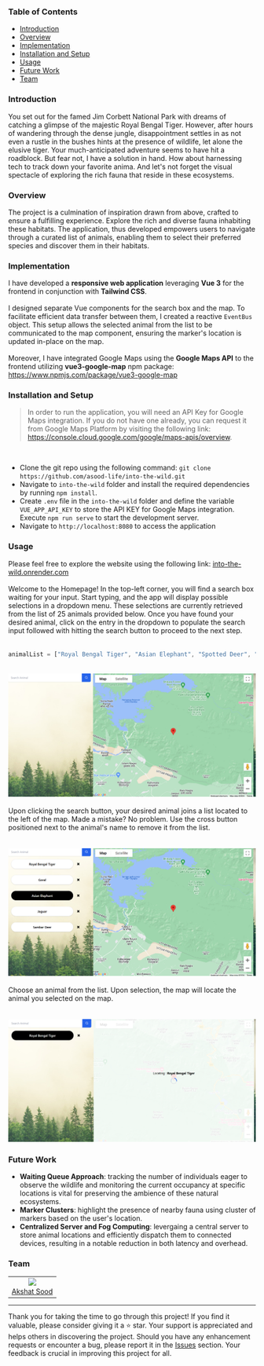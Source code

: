<h3>Table of Contents</h3>
<ul>
    <li><a href="#introduction">Introduction</a></li>
    <li><a href="#overview">Overview</a></li>
    <li><a href="#implementation">Implementation</a></li>
    <li><a href="#installation-and-setup">Installation and Setup</a></li>
    <li><a href="#usage">Usage</a></li>
    <li><a href="#future-work">Future Work</a></li>
    <li><a href="#team">Team</a></li>
</ul>

<h3 id="introduction">Introduction</h3>
<div>
   You set out for the famed Jim Corbett National Park with dreams of catching a glimpse of the majestic Royal Bengal Tiger. However, after hours of wandering through the dense jungle, disappointment settles in as not even a rustle in the bushes hints at the presence of wildlife, let alone the elusive tiger. Your much-anticipated adventure seems to have hit a roadblock. But fear not, I have a solution in hand. How about harnessing tech to track down your favorite anima. And let's not forget the visual spectacle of exploring the rich fauna that reside in these ecosystems.
</div>

<h3 id="overview">Overview</h3>
<div>
   The project is a culmination of inspiration drawn from above, crafted to ensure a fulfilling experience. Explore the rich and diverse fauna inhabiting these habitats. The application, thus developed empowers users to navigate through a curated list of animals, enabling them to select their preferred species and discover them in their habitats.
</div>

<h3 id="implementation">Implementation</h3>
<div>
   I have developed a <b>responsive web application</b> leveraging <b>Vue 3</b> for the frontend in conjunction with <b>Tailwind CSS</b>. 
   <br><br>
    I designed separate Vue components for the search box and the map. To facilitate efficient data transfer between them, I created a reactive <code>EventBus</code> object. This setup allows the selected animal from the list to be communicated to the map component, ensuring the marker's location is updated in-place on the map.
   <br><br>
   Moreover, I have integrated Google Maps using the <b>Google Maps API</b> to the frontend utilizing <b>vue3-google-map</b> npm package: <a href="https://www.npmjs.com/package/vue3-google-map">https://www.npmjs.com/package/vue3-google-map</a>
</div>

<h3 id="installation-and-setup">Installation and Setup</h3>
<blockquote>
   In order to run the application, you will need an API Key for Google Maps integration. If you do not have one already, you can request it from Google Maps Platform by visiting the following link: <br><a href="https://console.cloud.google.com/google/maps-apis/overview">https://console.cloud.google.com/google/maps-apis/overview</a>.
</blockquote>
<br>
<ul>
   <li>
      Clone the git repo using the following command: <code>git clone https://github.com/asood-life/into-the-wild.git</code>
   </li>
   <li>
      Navigate to <code>into-the-wild</code> folder and install the required dependencies by running <code>npm install</code>.
   </li>
   <li>
      Create <code>.env</code> file in the <code>into-the-wild</code> folder and define the variable <code>VUE_APP_API_KEY</code> to store the API KEY for Google Maps integration. Execute <code>npm run serve</code> to start the development server.
   </li>
   <li>Navigate to <code>http://localhost:8080</code> to access the application</li>
</ul>

<h3 id="usage">Usage</h3>
<div>
   Please feel free to explore the website using the following link: <a href="https://into-the-wild.onrender.com/">into-the-wild.onrender.com</a>
</div>
<br>
<div>
   Welcome to the Homepage! In the top-left corner, you will find a search box waiting for your input. Start typing, and the app will display possible selections in a dropdown menu. These selections are currently retrieved from the list of 25 animals provided below. Once you have found your desired animal, click on the entry in the dropdown to populate the search input followed with hitting the search button to proceed to the next step.
</div>
<br>

```javascript
animalList = ["Royal Bengal Tiger", "Asian Elephant", "Spotted Deer", "Sambar Deer", "Gharial", "Boar", "Chital", "Pangolin", "Langur", "Goral", "Himalayan Black Bear", "Indian Grey Mongoose", "Leopard", "Cheetah", "Wolf", "Bison", "Nilgai", "Hog Deer", "Crocodile", "Black Panther", "Jackal", "Jaguar", "Sloth", "Fox", "Indian Hare"]
```

<br>
<img src="./images/home-page.png"><br>
<br>
<div>
   Upon clicking the search button, your desired animal joins a list located to the left of the map. Made a mistake? No problem. Use the cross button positioned next to the animal's name to remove it from the list.
</div>
<br><br>
<img src="./images/home-page-with-list.png">
<br><br>
<div>
   Choose an animal from the list. Upon selection, the map will locate the animal you selected on the map.
</div>
<br><br>
<img src="./images/locating-animal.png">
<br>

<h3 id="future-work">Future Work</h3>
<ul>
   <li>
      <b>Waiting Queue Approach</b>: tracking the number of individuals eager to observe the wildlife and monitoring the current occupancy at specific locations is vital for preserving the ambience of these natural ecosystems.
   </li>
   <li>
      <b>Marker Clusters</b>: highlight the presence of nearby fauna using cluster of markers based on the user's location.
   </li>
   <li>
      <b>Centralized Server and Fog Computing</b>: levergaing a central server to store animal locations and efficiently dispatch them to connected devices, resulting in a notable reduction in both latency and overhead.
   </li>
</ul>

<h3 id="team">Team</h3>
<div>
    <table>
        <tr align="center">
            <td>
                <img width="100" src="https://avatars.githubusercontent.com/u/148894491?v=4"><br>
                <a href="https://github.com/asood-life">Akshat Sood</a>
            </td>
        </tr>
    </table>
</div>
<hr>
<div>
    Thank you for taking the time to go through this project! If you find it valuable, please consider giving it a ⭐ star. Your support is appreciated and helps others in discovering the project. Should you have any enhancement requests or encounter a bug, please report it in the <a href="https://github.com/asood-life/into-the-wild/issues">Issues</a> section. Your feedback is crucial in improving this project for all.
</div>
